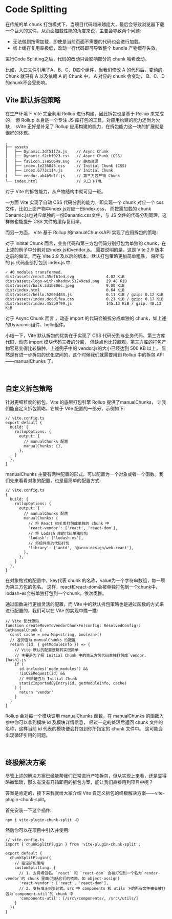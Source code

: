 
# Code Splitting
在传统的单 chunk 打包模式下，当项目代码越来越庞大，最后会导致浏览器下载一个巨大的文件，从页面加载性能的角度来说，主要会导致两个问题:
- 无法做到按需加载，即使是当前页面不需要的代码也会进行加载。
- 线上缓存复用率极低，改动一行代码即可导致整个 bundle 产物缓存失效。

进行Code Splitting之后，代码的改动只会影响部分的 chunk 哈希改动。

比如，入口文件引用了A、B、C、D四个组件，当我们修改 A 的代码后，变动的 Chunk 就只有 A 以及依赖 A 的 Chunk 中，
A 对应的 chunk 会变动， B、C、D的chunk不会受影响。

## Vite 默认拆包策略
在生产环境下 Vite 完全利用 Rollup 进行构建，因此拆包也是基于 Rollup 来完成的，
但 Rollup 本身是一个专注 JS 库打包的工具，对应用构建的能力还尚为欠缺，
sVite 正好是补足了 Rollup 应用构建的能力，在拆包能力这一块的扩展就是很好的体现。

```
.
├── assets
│   ├── Dynamic.3df51f7a.js    // Async Chunk
│   ├── Dynamic.f2cbf023.css   // Async Chunk (CSS)
│   ├── favicon.17e50649.svg   // 静态资源
│   ├── index.1e236845.css     // Initial Chunk (CSS)
│   ├── index.6773c114.js      // Initial Chunk
│   └── vendor.ab4b9e1f.js     // 第三方包产物 Chunk
└── index.html                 // 入口 HTML
```

对于 Vite 的拆包能力，从产物结构中就可见一斑。

一方面 Vite 实现了自动 CSS 代码分割的能力，即实现一个 chunk 对应一个 css 文件，比如上面产物中index.js对应一份index.css，
而按需加载的 chunk Danamic.js也对应单独的一份Danamic.css文件，与 JS 文件的代码分割同理，这样做也能提升 CSS 文件的缓存复用率。

而另一方面， Vite 基于 Rollup 的manualChunksAPI 实现了应用拆包的策略:

对于 Initital Chunk 而言，业务代码和第三方包代码分别打包为单独的 chunk，在上述的例子中分别对应index.js和vendor.js。
需要说明的是，这是 Vite 2.9 版本之前的做法，而在 Vite 2.9 及以后的版本，默认打包策略更加简单粗暴，
将所有的 js 代码全部打包到 index.js 中:
```
✓ 40 modules transformed.
dist/assets/react.35ef61ed.svg              4.02 KiB
dist/assets/logo-with-shadow.51249ca9.png   29.40 KiB
dist/assets/back.3d1b206c.jpeg              9.00 KiB
dist/index.html                             0.64 KiB
dist/assets/hello.5205d484.js               0.11 KiB / gzip: 0.12 KiB
dist/assets/index.dccd1fea.css              0.21 KiB / gzip: 0.17 KiB
dist/assets/index.455b0f99.js               145.13 KiB / gzip: 48.13 KiB
```

对于 Async Chunk 而言 ，动态 import 的代码会被拆分成单独的 chunk，如上述的Dynacmic组件、hello组件。

小结一下，Vite 默认拆包的优势在于实现了 CSS 代码分割与业务代码、第三方库代码、动态 import 模块代码三者的分离，
但缺点也比较直观，第三方库的打包产物容易变得比较臃肿，上述例子中的 vendor.js的大小已经达到 500 KB 以上，
显然是有进一步拆包的优化空间的，这个时候我们就需要用到 Rollup 中的拆包 API ——manualChunks 了。

<br>

## 自定义拆包策略
针对更细粒度的拆包，Vite 的底层打包引擎 Rollup 提供了manualChunks，
让我们能自定义拆包策略，它属于 Vite 配置的一部分，示例如下:
```
// vite.config.ts
export default {
  build: {
    rollupOptions: {
      output: {
        // manualChunks 配置
        manualChunks: {},
      },
    }
  },
}
```
manualChunks 主要有两种配置的形式，可以配置为一个对象或者一个函数。我们先来看看对象的配置，也是最简单的配置方式:
```
// vite.config.ts
{
  build: {
    rollupOptions: {
      output: {
        // manualChunks 配置
        manualChunks: {
          // 将 React 相关库打包成单独的 chunk 中
          'react-vendor': ['react', 'react-dom'],
          // 将 Lodash 库的代码单独打包
          'lodash': ['lodash-es'],
          // 将组件库的代码打包
          'library': ['antd', '@arco-design/web-react'],
        },
      },
    }
  },
}
```
在对象格式的配置中，key代表 chunk 的名称，value为一个字符串数组，每一项为第三方包的包名。
这样，react和react-dom会被单独打包到一个chunk中， lodash-es会被单独打包到一个chunk，依次类推。

通过函数进行更加灵活的配置，而 Vite 中的默认拆包策略也是通过函数的方式来进行配置的，我们可以在 Vite 的实现中瞧一瞧:
```
// Vite 部分源码
function createMoveToVendorChunkFn(config: ResolvedConfig): GetManualChunk {
  const cache = new Map<string, boolean>()
  // 返回值为 manualChunks 的配置
  return (id, { getModuleInfo }) => {
    // Vite 默认的配置逻辑其实很简单
    // 主要是为了把 Initial Chunk 中的第三方包代码单独打包成`vendor.[hash].js`
    if (
      id.includes('node_modules') &&
      !isCSSRequest(id) &&
      // 判断是否为 Initial Chunk
      staticImportedByEntry(id, getModuleInfo, cache)
    ) {
      return 'vendor'
    }
  }
}
```
Rollup 会对每一个模块调用 manualChunks 函数，在 manualChunks 的函数入参中你可以拿到模块 id 及模块详情信息，
经过一定的处理后返回 chunk 文件的名称，这样当前 id 代表的模块便会打包到你所指定的 chunk 文件中。
这可能会出现循环引用的问题。

<br>

## 终极解决方案
尽管上述的解决方案已经能帮我们正常进行产物拆包，但从实现上来看，还是显得略微繁琐，那么有没有开箱即用的拆包方案，能让我们直接用到项目中呢？

答案是肯定的，接下来我就给大家介绍 Vite 自定义拆包的终极解决方案——vite-plugin-chunk-split。

首先安装一下这个插件:
```
npm i vite-plugin-chunk-split -D
```
然后你可以在项目中引入并使用:
```
// vite.config.ts
import { chunkSplitPlugin } from 'vite-plugin-chunk-split';

export default {
  chunkSplitPlugin({
    // 指定拆包策略
    customSplitting: {
      // 1. 支持填包名。`react` 和 `react-dom` 会被打包到一个名为`render-vendor`的 chunk 里面(包括它们的依赖，如 object-assign)
      'react-vendor': ['react', 'react-dom'],
      // 2. 支持填正则表达式。src 中 components 和 utils 下的所有文件被会被打包为`component-util`的 chunk 中
      'components-util': [/src\/components/, /src\/utils/]
    }
  })
}
```